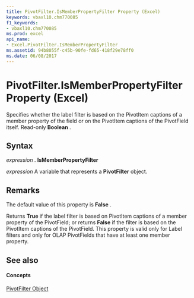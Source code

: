 ```yaml
---
title: PivotFilter.IsMemberPropertyFilter Property (Excel)
keywords: vbaxl10.chm770085
f1_keywords:
- vbaxl10.chm770085
ms.prod: excel
api_name:
- Excel.PivotFilter.IsMemberPropertyFilter
ms.assetid: 94b8055f-c45b-90fe-fd65-418f29e78ff0
ms.date: 06/08/2017
---
```



# PivotFilter.IsMemberPropertyFilter Property (Excel)

Specifies whether the label filter is based on the PivotItem captions of a member property of the field or on the PivotItem captions of the PivotField itself. Read-only  **Boolean** .


## Syntax

 _expression_ . **IsMemberPropertyFilter**

 _expression_ A variable that represents a **PivotFilter** object.


## Remarks

The default value of this property is  **False** .

Returns  **True** if the label filter is based on PivotItem captions of a member property of the PivotField; or returns **False** if the filter is based on the PivotItem captions of the PivotField. This property is valid only for Label filters and only for OLAP PivotFields that have at least one member property.


## See also


#### Concepts


[PivotFilter Object](Excel.PivotFilter.md)


